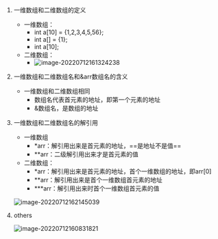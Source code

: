 1. 一维数组和二维数组的定义

   * 一维数组：
     + int a[10] = {1,2,3,4,5,56}; 
     + int a[] = {1};
     + int a[10];
   * 二维数组： 
     + ![image-20220712161324238](https://dawn1314.oss-cn-beijing.aliyuncs.com/202207121613288.png) 

2. 一维数组和二维数组名和&arr数组名的含义

   + 一维数组和二维数组相同
     + 数组名代表首元素的地址，即第一个元素的地址
     + &数组名，是数组的地址

3. 一维数组和二维数组名的解引用

   * 一维数组
     + *arr：解引用出来是首元素的地址，==是地址不是值==
     + **arr：二级解引用出来才是首元素的值
   * 二维数组：
     + *arr：解引用出来是首元素的地址，首个一维数组的地址，即arr[0]
     + **arr：解引用出来是首个一维数组首元素的地址
     + ***arr：解引用出来时首个一维数组首元素的值

   ![image-20220712162145039](https://dawn1314.oss-cn-beijing.aliyuncs.com/202207121621076.png)

4. others

   ![image-20220712160831821](https://dawn1314.oss-cn-beijing.aliyuncs.com/202207121622228.png)

   